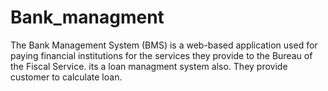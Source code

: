 # Bank_managment
The Bank Management System (BMS) is a web-based application used for paying financial institutions for the services they provide to the Bureau of the Fiscal Service. its a loan managment system also. They provide customer to calculate loan.
